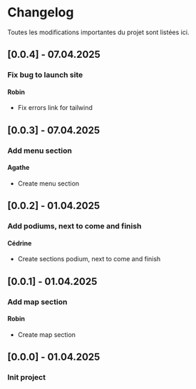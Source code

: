 # Changelog
 
Toutes les modifications importantes du projet sont listées ici.


## [0.0.4] - 07.04.2025
### Fix bug to launch site
#### Robin
- Fix errors link for tailwind 

## [0.0.3] - 07.04.2025
### Add menu section
#### Agathe
- Create menu section

## [0.0.2] - 01.04.2025
### Add podiums, next to come and finish
#### Cédrine
- Create sections podium, next to come and finish

## [0.0.1] - 01.04.2025
### Add map section
#### Robin
- Create map section
 
## [0.0.0] - 01.04.2025
### Init project